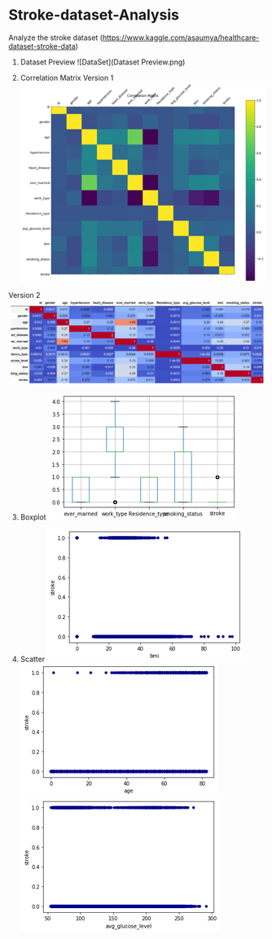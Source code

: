 # Stroke-dataset-Analysis
Analyze the stroke dataset (https://www.kaggle.com/asaumya/healthcare-dataset-stroke-data)


1. Dataset Preview
![DataSet](Dataset Preview.png)

2. Correlation Matrix
Version 1
![CM1](Correlation.png)

Version 2
![CM1](CorrelationMatrixV2.png)

3. Boxplot
![Boxplot](Boxplot.png)

4. Scatter
![SC1](scatter.bmi.stroke.png)
![SC2](scatter.age.stroke.png)
![SC3](scatter.glucose.stroke.png)
